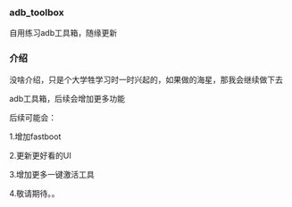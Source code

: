 <!DOCTYPE html>
<html>
	<head>
		<meta charset="utf-8" />
		<title></title>
	</head>
	<body>
		<h3>adb_toolbox</h3>
    <p>自用练习adb工具箱，随缘更新</p>
    <h3>介绍</h3>
    <p>没啥介绍，只是个大学牲学习时一时兴起的，如果做的海星，那我会继续做下去</p>
    <p>adb工具箱，后续会增加更多功能</p> 
    <p>后续可能会：</p> 
    <p>1.增加fastboot</p>
    <p>2.更新更好看的UI</p>
    <p>3.增加更多一键激活工具</p>
    <p>4.敬请期待。。</p>
    <!--
    <p></p>
  -->
	</body>
</html>








